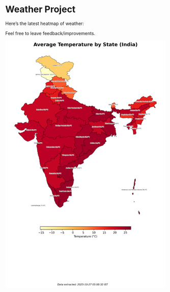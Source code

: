 # Weather Project

Here’s the latest heatmap of weather:

Feel free to leave feedback/improvements.

![India Heatmap](docs/assets/india_heatmap.png?v=FEAF1A)
